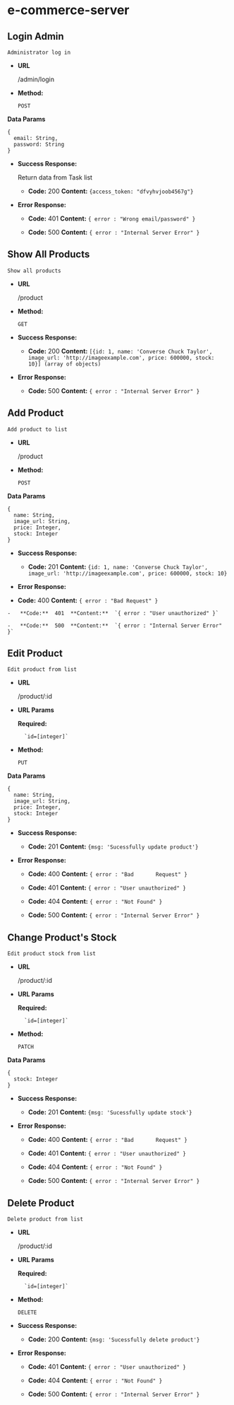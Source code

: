 # e-commerce-server

## **Login Admin**

    Administrator log in

-   **URL**
    
    /admin/login
    
-   **Method:**
    
    `POST`

   **Data Params**
    
    {
      email: String,
      password: String
    }
    
-   **Success Response:**
    
    Return data from Task list
    
    -   **Code:**  200  **Content:**  `{access_token: "dfvyhvjoob4567g"}`
        
-   **Error Response:**

    -   **Code:**  401  **Content:**  `{ error : "Wrong email/password" }`
    
    -   **Code:**  500  **Content:**  `{ error : "Internal Server Error" }`



## **Show All Products**

    Show all products

-   **URL**
    
    /product

-   **Method:**
    
    `GET`
    
-   **Success Response:**
    
    -   **Code:**  200   **Content:**   `[{id: 1, name: 'Converse Chuck Taylor', image_url: 'http://imageexample.com', price: 600000, stock: 10}] (array of objects)`
    
-   **Error Response:**
    
    -   **Code:**  500  **Content:**  `{ error : "Internal Server Error" }`



## **Add Product**

    Add product to list

-   **URL**
    
    /product

    
-   **Method:**
    
    `POST`


   **Data Params**
    
    {
      name: String,
      image_url: String,
      price: Integer,
      stock: Integer
    }
    
-   **Success Response:**
    
    -   **Code:**  201   **Content:**   `{id: 1, name: 'Converse Chuck Taylor', image_url: 'http://imageexample.com', price: 600000, stock: 10}`
    
-   **Error Response:**

   -   **Code:**  400  **Content:**  `{ error : "Bad Request" }`

    -   **Code:**  401  **Content:**  `{ error : "User unauthorized" }`
    
    -   **Code:**  500  **Content:**  `{ error : "Internal Server Error" }`
 


## **Edit Product**

    Edit product from list

-   **URL**
    
    /product/:id

    
- **URL Params**

	**Required:**

		`id=[integer]`
    
-   **Method:**
    
     `PUT`  


   **Data Params**
    
    {
      name: String,
      image_url: String,
      price: Integer,
      stock: Integer
    }
    
-   **Success Response:**
    
    -   **Code:**  201   **Content:**   `{msg: 'Sucessfully update product'}`
    
-   **Error Response:**

    -   **Code:**  400  **Content:**  `{ error : "Bad       Request" }`

    -   **Code:**  401  **Content:**  `{ error : "User unauthorized" }`

    -   **Code:**  404  **Content:**  `{ error : "Not Found" }`
    
    -   **Code:**  500  **Content:**  `{ error : "Internal Server Error" }`
 

## **Change Product's Stock**

    Edit product stock from list

-   **URL**
    
    /product/:id

    
- **URL Params**

	**Required:**

		`id=[integer]`
    
-   **Method:**
    
     `PATCH`  


   **Data Params**
    
    {
      stock: Integer
    }
    
-   **Success Response:**
    
    -   **Code:**  201   **Content:**   `{msg: 'Sucessfully update stock'}`
    
-   **Error Response:**

    -   **Code:**  400  **Content:**  `{ error : "Bad       Request" }`

    -   **Code:**  401  **Content:**  `{ error : "User unauthorized" }`

    -   **Code:**  404  **Content:**  `{ error : "Not Found" }`
    
    -   **Code:**  500  **Content:**  `{ error : "Internal Server Error" }`
 

## **Delete Product**

    Delete product from list

-   **URL**
    
    /product/:id

    
- **URL Params**

	**Required:**

		`id=[integer]`
    
-   **Method:**
    
     `DELETE`  

    
-   **Success Response:**
    
    -   **Code:**  200   **Content:**   `{msg: 'Sucessfully delete product'}`
    
-   **Error Response:**

    -   **Code:**  401  **Content:**  `{ error : "User unauthorized" }`

    -   **Code:**  404  **Content:**  `{ error : "Not Found" }`
    
    -   **Code:**  500  **Content:**  `{ error : "Internal Server Error" }`
